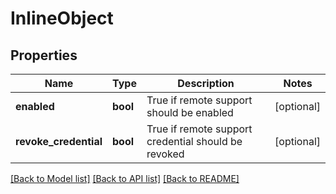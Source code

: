 # InlineObject

## Properties
Name | Type | Description | Notes
------------ | ------------- | ------------- | -------------
**enabled** | **bool** | True if remote support should be enabled | [optional] 
**revoke_credential** | **bool** | True if remote support credential should be revoked | [optional] 

[[Back to Model list]](../README.md#documentation-for-models) [[Back to API list]](../README.md#documentation-for-api-endpoints) [[Back to README]](../README.md)


